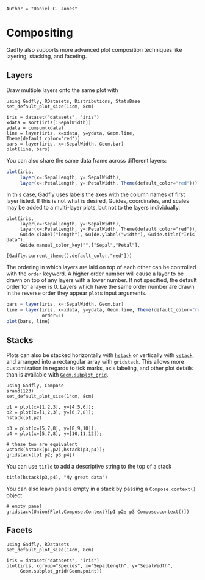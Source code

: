 ```@meta
Author = "Daniel C. Jones"
```

# Compositing

Gadfly also supports more advanced plot composition techniques like layering,
stacking, and faceting.

## Layers

Draw multiple layers onto the same plot with

```@setup 1
using Gadfly, RDatasets, Distributions, StatsBase
set_default_plot_size(14cm, 8cm)
```

```@example 1
iris = dataset("datasets", "iris")
xdata = sort(iris[:SepalWidth])
ydata = cumsum(xdata)
line = layer(iris, x=xdata, y=ydata, Geom.line, Theme(default_color="red"))
bars = layer(iris, x=:SepalWidth, Geom.bar)
plot(line, bars)
```

You can also share the same data frame across different layers:

```julia
plot(iris,
     layer(x=:SepalLength, y=:SepalWidth),
     layer(x=:PetalLength, y=:PetalWidth, Theme(default_color="red")))
```

In this case, Gadfly uses labels the axes with the column names of first layer listed.
If this is not what is desired, 
Guides, coordinates, and scales may be added to a multi-layer plots, but not to
the layers individually:

```@example 1
plot(iris,
     layer(x=:SepalLength, y=:SepalWidth),
     layer(x=:PetalLength, y=:PetalWidth, Theme(default_color="red")),
     Guide.xlabel("length"), Guide.ylabel("width"), Guide.title("Iris data"),
     Guide.manual_color_key("",["Sepal","Petal"],
                            [Gadfly.current_theme().default_color,"red"]))
```

The ordering in which layers are laid on top of each other can be controlled
with the `order` keyword.  A higher order number will cause a layer to be drawn
on top of any layers with a lower number. If not specified, the default order
for a layer is 0.  Layers which have the same order number are drawn in the
reverse order they appear `plot`s input arguments.

```julia
bars = layer(iris, x=:SepalWidth, Geom.bar)
line = layer(iris, x=xdata, y=ydata, Geom.line, Theme(default_color="red"),
             order=1)
plot(bars, line)
```


## Stacks

Plots can also be stacked horizontally with [`hstack`](@ref) or vertically with
[`vstack`](@ref), and arranged into a rectangular array with `gridstack`.  This
allows more customization in regards to tick marks, axis labeling, and other
plot details than is available with [`Geom.subplot_grid`](@ref).

```@setup 2
using Gadfly, Compose
srand(123)
set_default_plot_size(14cm, 8cm)
```

```@example 2
p1 = plot(x=[1,2,3], y=[4,5,6]);
p2 = plot(x=[1,2,3], y=[6,7,8]);
hstack(p1,p2)
```

```@example 2
p3 = plot(x=[5,7,8], y=[8,9,10]);
p4 = plot(x=[5,7,8], y=[10,11,12]);

# these two are equivalent
vstack(hstack(p1,p2),hstack(p3,p4));
gridstack([p1 p2; p3 p4])
```

You can use `title` to add a descriptive string to the top of a stack

```@example 2
title(hstack(p3,p4), "My great data")
```

You can also leave panels empty in a stack by passing a `Compose.context()`
object

```@example 2
# empty panel
gridstack(Union{Plot,Compose.Context}[p1 p2; p3 Compose.context()])
```


## Facets

```@setup 3
using Gadfly, RDatasets
set_default_plot_size(14cm, 8cm)
```

```@example 3
iris = dataset("datasets", "iris")
plot(iris, xgroup="Species", x="SepalLength", y="SepalWidth",
     Geom.subplot_grid(Geom.point))
```

